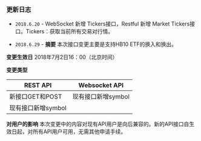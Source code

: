 ### 更新日志
- `2018.6.20` - WebSocket 新增 Tickers接口，Restful 新增 Market Tickers接口。Tickers：获取当前所有交易对行情。

- `2018.6.29` - **摘要** 本次接口变更主要是支持HB10 ETF的换入和换出。

**变更生效日** 2018年7月2日16：00（北京时间）

**变更类型** 

REST API    | Websocket API
------------|------------
新接口GET和POST|现有接口新增symbol
现有接口新增symbol|

**对用户的影响** 本次变更中的内容对现有API用户是向后兼容的。新的API接口自生效日起，对所有API用户可用，无需其他申请手续。
